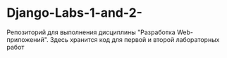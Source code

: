 # Django-Labs-1-and-2-
Репозиторий для выполнения дисциплины "Разработка Web-приложений". Здесь хранится код для первой и второй лабораторных работ
